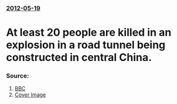 ### [2012-05-19](/news/2012/05/19/index.md)

# At least 20 people are killed in an explosion in a road tunnel being constructed in central China. 




### Source:

1. [BBC](http://www.bbc.co.uk/news/world-asia-china-18130548)
1. [Cover Image](http://ichef.bbci.co.uk/news/1024/media/images/60346000/gif/_60346507_china_hunan_0512.gif)
